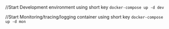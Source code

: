//Start Development environment using short key
`docker-compose up -d dev`

//Start Monitoring/tracing/logging container using short key
`docker-compose up -d mon`
